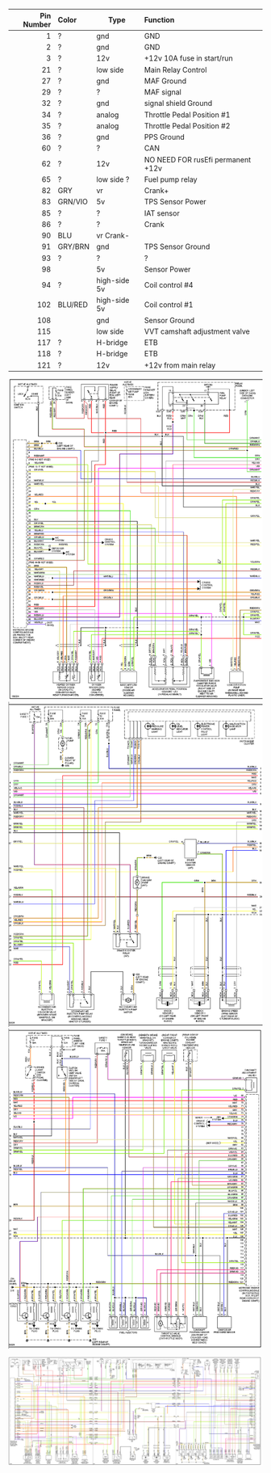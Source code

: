 | Pin Number | Color     | Type | Function                                     |
| ----------:|:-------- | ------- |:---------------------------------------------------- |
| 1   | ?       | gnd             | GND |
| 2   | ?       | gnd             | GND  |
| 3   | ?       | 12v             | +12v 10A fuse in start/run |
| 21  | ?       | low side        | Main Relay Control |
| 27  | ?       | gnd             | MAF Ground       |
| 29  | ?       |                ?| MAF signal      |
| 32  | ?       | gnd             | signal shield Ground       |
| 34  | ?       | analog          | Throttle Pedal Position #1 |
| 35  | ?       | analog          | Throttle Pedal Position #2 |
| 36  | ?       | gnd             | PPS Ground       |
| 60  | ? | ?| CAN |
| 62  | ? | 12v | NO NEED FOR rusEfi permanent +12v |
| 65  | ?       | low side       ?| Fuel pump relay  |
| 82  | GRY     | vr              | Crank+ |
| 83  | GRN/VIO | 5v              | TPS Sensor Power     |
| 85  | ?       |                ?| IAT sensor       |
| 86  | ?       |                ?| Crank            |
| 90  | BLU     | vr               Crank- |
| 91  | GRY/BRN | gnd             | TPS Sensor Ground    |
| 93  | ?       |                ?| ?                |
| 98  |         | 5v              | Sensor Power     |
| 94  | ?       | high-side 5v    | Coil control #4  |
| 102 | BLU/RED | high-side 5v    | Coil control #1  |
| 108 |         | gnd             | Sensor Ground    |
| 115 |         | low side        | VVT camshaft adjustment valve   |
| 117 | ?       | H-bridge        | ETB              |
| 118 | ?       | H-bridge        | ETB              |
| 121 | ?       | 12v             | +12v  from main relay |




![page1](oem_docs/VAG/2002_Passat/2002_passat_part1.png)
![page2](oem_docs/VAG/2002_Passat/2002_passat_part2.png)
![page3](oem_docs/VAG/2002_Passat/2002_passat_part3.png)

![page1](oem_docs/VAG/2002_Passat/2002_passat_ecu_wiring.png)